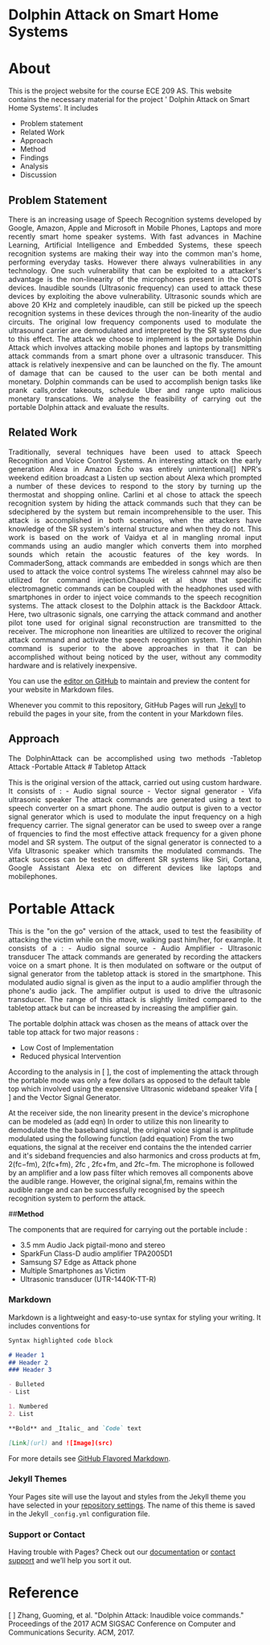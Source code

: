 # Dolphin Attack on Smart Home Systems
# About 

This is the project website for the course ECE 209 AS. This website contains the necessary material for the project ' Dolphin Attack on Smart Home Systems'. It includes
- Problem statement
- Related Work
- Approach
- Method
- Findings
- Analysis
- Discussion

## Problem Statement
<p align="justify">
There is an increasing usage of Speech Recognition systems developed by Google, Amazon, Apple and Microsoft in Mobile Phones, Laptops and more recently smart home speaker systems. With fast advances in Machine Learning, Artificial Intelligence and Embedded Systems, these speech recognition systems are making their way into the common man's home, performing everyday tasks. However there always vulnerabilities in any technology. One such vulnerability that can be exploited to a attacker's advantage is the non-linearity of the microphones present in the COTS devices. Inaudible sounds (Ultrasonic frequency) can used to attack these devices by exploiting the above vulnerability. Ultrasonic sounds which are above 20 KHz and completely inaudible, can still be picked up the speech recognition systems in these devices through the non-linearity of the audio circuits. The original low frequency components used to modulate the ultrasound carrier are demodulated and interpreted by the SR systems due to this effect. The attack we choose to implement is the portable Dolphin Attack which involves attacking mobile phones and laptops by transmitting attack commands from a smart phone over a ultrasonic transducer. This attack is relatively inexpensive and can be launched on the fly. The amount of damage that can be caused to the user can be both mental and monetary. Dolphin commands can be used to accomplish benign tasks like prank calls,order takeouts, schedule Uber and range upto malicious monetary transcations. We analyse the feasibility of carrying out the portable Dolphin attack and evaluate the results. 
</p>

## Related Work
<p align="justify">
Traditionally, several techniques have been used to attack Speech Recognition and Voice Control Systems. An interesting attack on the early generation Alexa in Amazon Echo was entirely unintentional[] NPR's weekend edition broadcast a Listen up section about Alexa which prompted a number of these devices to respond to the story by turning up the thermostat and shopping online. Carlini et al chose to attack the speech recognition system by hiding the attack commands such that they can be sdeciphered by the system but remain incomprehensible to the user. This attack is accomplished in both scenarios, when the attackers have knowledge of the SR system's internal structure and when they do not. This work is based on the work of Vaidya et al in mangling nromal input commands using an audio mangler which converts them into morphed sounds which retain the acoustic features of the key words. In CommaderSong, attack commands are embedded in songs which are then used to attack the voice control systems The wireless cahnnel may also be utilized for command injection.Chaouki et al show that specific electromagnetic commands can be coupled with the headphones used with smartphones in order to inject voice commands to the speech recognition systems. The attack closest to the Dolphin attack is the Backdoor Attack. Here, two ultrasonic signals, one carrying the attack command and another pilot tone used for original signal reconstruction are transmitted to the receiver. The microphone non linearities are ultilized to recover the original attack command and activate the speech recognition system. The Dolphin command is superior to the above approaches in that it can be accomplished without being noticed by the user, without any commodity hardware and is relatively inexpensive.
  

You can use the [editor on GitHub](https://github.com/UCLA-ECE209AS-2018W/Aadithya-Nrithya/edit/master/README.md) to maintain and preview the content for your website in Markdown files.

Whenever you commit to this repository, GitHub Pages will run [Jekyll](https://jekyllrb.com/) to rebuild the pages in your site, from the content in your Markdown files.

## Approach
<p align="justify">
The DolphinAttack can be accomplished using two methods
-Tabletop Attack
-Portable Attack
# Tabletop Attack
<p align="justify">
This is the original version of the attack, carried out using custom hardware. It consists of :
- Audio signal source
- Vector signal generator
- Vifa ultrasonic speaker
The attack commands are generated using a text to speech converter on a smart phone. The audio output is given to a vector signal generator which is used to modulate the input frequency on a high frequency carrier. The signal generator can be used to sweep over a range of frquencies to find the most effective attack frequency for a given phone model and SR system. The output of the signal generator is connected to a Vifa Ultrasonic speaker which transmits the modulated commands. The attack success can be tested on different SR systems like Siri, Cortana, Google Assistant Alexa etc on different devices like laptops and mobilephones.

# Portable Attack
<p align="justify">
This is the "on the go" version of the attack, used to test the feasibility of attacking the victim while on the move, walking past him/her, for example. It consists of a :
- Audio signal source
- Audio Amplifier
- Ultrasonic transducer
The attack commands are generated by recording the attackers voice on a smart phone. It is then modulated on software or the output of signal generator from the tabletop attack is stored in the smartphone. This modulated audio signal is given as the input to a audio amplifier through the phone's audio jack. The amplifier output is used to drive the ultrasonic transducer. The range of this attack is slightly limited compared to the tabletop attack but can be increased by increasing the amplifier gain.

The portable dolphin attack was chosen as the means of attack over the table top attack for two major reasons :
- Low Cost of Implementation
- Reduced physical Intervention

According to the analysis in [ ], the cost of implementing the attack through the portable mode was only a few dollars as opposed to the default table top which involved using the expensive Ultrasonic wideband speaker Vifa [ ] and the Vector Signal Generator.

At the receiver side, the non linearity present in the device's microphone can be modeled as
(add eqn)
In order to utilize this non linearity to demodulate the the baseband signal, the original voice signal is amplitude modulated using the following function
(add equation)
From the two equations, the signal at the receiver end contains the the intended carrier and it's sideband frequencies and also harmonics and cross products at fm, 2(fc−fm), 2(fc+fm), 2fc , 2fc+fm, and 2fc−fm. The microphone is followed by an amplifier and a low pass filter which removes all components above the audible range. However, the original signal,fm, remains within the audible range and can be successfully recognised by the speech recognition system to perform the attack.

##**Method**

The components that are required for carrying out the portable include :

- 3.5 mm Audio Jack pigtail-mono and stereo
- SparkFun Class-D audio amplifier TPA2005D1
- Samsung S7 Edge  as Attack phone
- Multiple Smartphones as Victim
- Ultrasonic transducer (UTR-1440K-TT-R)

</p>

### Markdown

Markdown is a lightweight and easy-to-use syntax for styling your writing. It includes conventions for

```markdown
Syntax highlighted code block

# Header 1
## Header 2
### Header 3

- Bulleted
- List

1. Numbered
2. List

**Bold** and _Italic_ and `Code` text

[Link](url) and ![Image](src)
```

For more details see [GitHub Flavored Markdown](https://guides.github.com/features/mastering-markdown/).

### Jekyll Themes

Your Pages site will use the layout and styles from the Jekyll theme you have selected in your [repository settings](https://github.com/UCLA-ECE209AS-2018W/Aadithya-Nrithya/settings). The name of this theme is saved in the Jekyll `_config.yml` configuration file.

### Support or Contact

Having trouble with Pages? Check out our [documentation](https://help.github.com/categories/github-pages-basics/) or [contact support](https://github.com/contact) and we’ll help you sort it out.


# Reference
[ ] Zhang, Guoming, et al. "Dolphin Attack: Inaudible voice commands." Proceedings of the 2017 ACM SIGSAC Conference on Computer and Communications Security. ACM, 2017.
